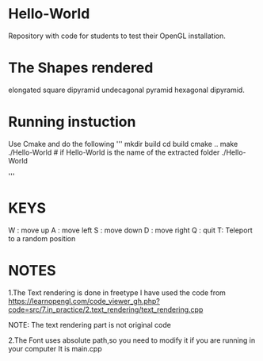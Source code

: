 # Hello-World
Repository with code for students to test their OpenGL installation. 

# The Shapes rendered
elongated square dipyramid 
undecagonal pyramid 
hexagonal dipyramid.

# Running instuction
Use Cmake and do the following 
'''
mkdir build
cd build
cmake ..
make ./Hello-World # if Hello-World is the name of the extracted folder
./Hello-World 

'''



# KEYS 
W : move up
A : move left
S : move down
D : move right
Q : quit
T: Teleport to a random position

# NOTES
1.The Text rendering is done in freetype I have used the code from 
https://learnopengl.com/code_viewer_gh.php?code=src/7.in_practice/2.text_rendering/text_rendering.cpp

NOTE: The text rendering part is not original code 

2.The Font uses absolute path,so you need to modify it if you are running in your computer
It is main.cpp
